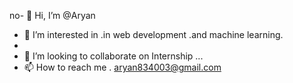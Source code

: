 no- 👋 Hi, I’m @Aryan
- 👀 I’m interested in .in web development .and machine learning.
- 
- 💞️ I’m looking to collaborate on Internship ...
- 📫 How to reach me . aryan834003@gmail.com

<!---
Aryan is a ✨ special ✨ repository because its `README.md` (this file) appears on your GitHub profile.
You can click the Preview link to take a look at your changes.
--->
